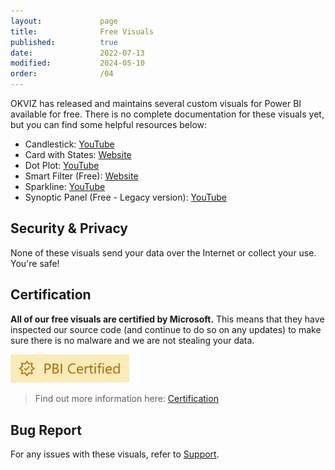 ```yaml
---
layout:             page
title:              Free Visuals
published:          true
date:               2022-07-13
modified:           2024-05-10
order:              /04
---
```


OKVIZ has released and maintains several custom visuals for Power BI available for free. There is no complete documentation for these visuals yet, but you can find some helpful resources below:

- Candlestick: [YouTube](https://www.youtube.com/watch?v=nT_18gyRxPo)
- Card with States: [Website](https://okviz.com/card-with-states/) 
- Dot Plot: [YouTube](https://www.youtube.com/watch?v=By16pX9KT40)
- Smart Filter (Free): [Website](https://okviz.com/smart-filter/) 
- Sparkline: [YouTube](https://www.youtube.com/watch?v=0m3Vnvso9tY)
- Synoptic Panel (Free - Legacy version): [YouTube](https://www.youtube.com/watch?v=MYwNVCyZug0)

## Security & Privacy

None of these visuals send your data over the Internet or collect your use. You're safe!
## Certification

**All of our free visuals are certified by Microsoft.** This means that they have inspected our source code (and continue to do so on any updates) to make sure there is no malware and we are not stealing your data.  

<img src="../get-started/images/certified.svg" width="190">

> Find out more information here: [Certification](../get-started/certification.md)

## Bug Report

For any issues with these visuals, refer to [Support](../issues/support.md).